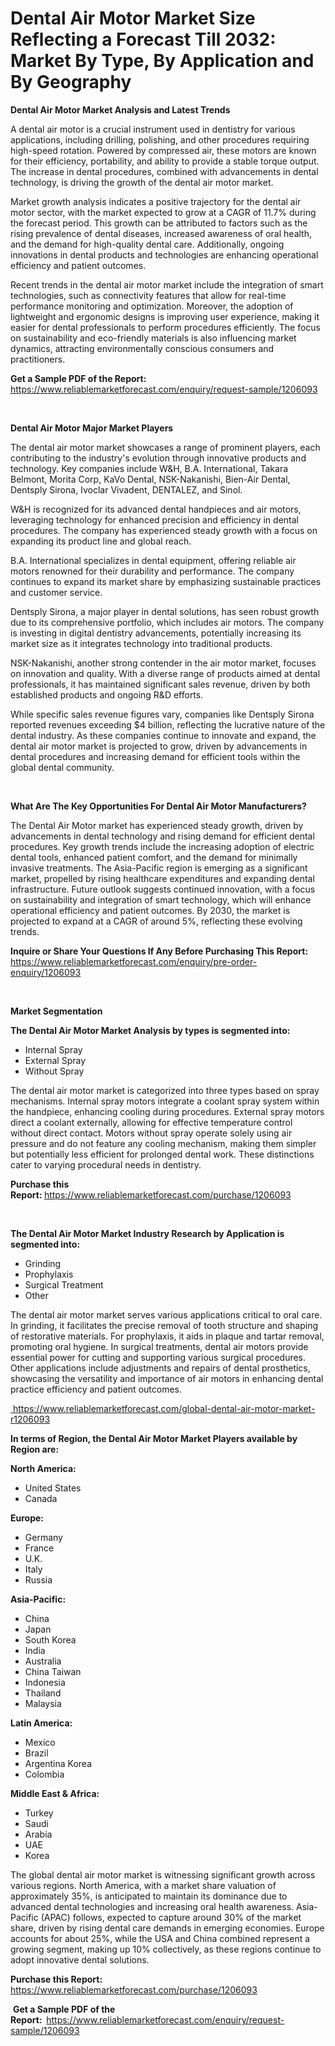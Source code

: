 <p><h1>Dental Air Motor Market Size Reflecting a Forecast Till 2032: Market By Type, By Application and By Geography</h1></p><p><strong>Dental Air Motor Market Analysis and Latest Trends</strong></p>
<p><p>A dental air motor is a crucial instrument used in dentistry for various applications, including drilling, polishing, and other procedures requiring high-speed rotation. Powered by compressed air, these motors are known for their efficiency, portability, and ability to provide a stable torque output. The increase in dental procedures, combined with advancements in dental technology, is driving the growth of the dental air motor market.</p><p>Market growth analysis indicates a positive trajectory for the dental air motor sector, with the market expected to grow at a CAGR of 11.7% during the forecast period. This growth can be attributed to factors such as the rising prevalence of dental diseases, increased awareness of oral health, and the demand for high-quality dental care. Additionally, ongoing innovations in dental products and technologies are enhancing operational efficiency and patient outcomes.</p><p>Recent trends in the dental air motor market include the integration of smart technologies, such as connectivity features that allow for real-time performance monitoring and optimization. Moreover, the adoption of lightweight and ergonomic designs is improving user experience, making it easier for dental professionals to perform procedures efficiently. The focus on sustainability and eco-friendly materials is also influencing market dynamics, attracting environmentally conscious consumers and practitioners.</p></p>
<p><strong>Get a Sample PDF of the Report:&nbsp;</strong> <a href="https://www.reliablemarketforecast.com/enquiry/request-sample/1206093?utm_campaign=1875&utm_medium=2&utm_source=Github&utm_content=ia&utm_term=13042025&utm_id=dental-air-motor">https://www.reliablemarketforecast.com/enquiry/request-sample/1206093</a></p>
<p>&nbsp;</p>
<p><strong>Dental Air Motor Major Market Players</strong></p>
<p><p>The dental air motor market showcases a range of prominent players, each contributing to the industry's evolution through innovative products and technology. Key companies include W&H, B.A. International, Takara Belmont, Morita Corp, KaVo Dental, NSK-Nakanishi, Bien-Air Dental, Dentsply Sirona, Ivoclar Vivadent, DENTALEZ, and Sinol.</p><p>W&H is recognized for its advanced dental handpieces and air motors, leveraging technology for enhanced precision and efficiency in dental procedures. The company has experienced steady growth with a focus on expanding its product line and global reach.</p><p>B.A. International specializes in dental equipment, offering reliable air motors renowned for their durability and performance. The company continues to expand its market share by emphasizing sustainable practices and customer service.</p><p>Dentsply Sirona, a major player in dental solutions, has seen robust growth due to its comprehensive portfolio, which includes air motors. The company is investing in digital dentistry advancements, potentially increasing its market size as it integrates technology into traditional products.</p><p>NSK-Nakanishi, another strong contender in the air motor market, focuses on innovation and quality. With a diverse range of products aimed at dental professionals, it has maintained significant sales revenue, driven by both established products and ongoing R&D efforts.</p><p>While specific sales revenue figures vary, companies like Dentsply Sirona reported revenues exceeding $4 billion, reflecting the lucrative nature of the dental industry. As these companies continue to innovate and expand, the dental air motor market is projected to grow, driven by advancements in dental procedures and increasing demand for efficient tools within the global dental community.</p></p>
<p>&nbsp;</p>
<p><strong>What Are The Key Opportunities For Dental Air Motor Manufacturers?</strong></p>
<p><p>The Dental Air Motor market has experienced steady growth, driven by advancements in dental technology and rising demand for efficient dental procedures. Key growth trends include the increasing adoption of electric dental tools, enhanced patient comfort, and the demand for minimally invasive treatments. The Asia-Pacific region is emerging as a significant market, propelled by rising healthcare expenditures and expanding dental infrastructure. Future outlook suggests continued innovation, with a focus on sustainability and integration of smart technology, which will enhance operational efficiency and patient outcomes. By 2030, the market is projected to expand at a CAGR of around 5%, reflecting these evolving trends.</p></p>
<p><strong>Inquire or Share Your Questions If Any Before Purchasing This Report:</strong> <a href="https://www.reliablemarketforecast.com/enquiry/pre-order-enquiry/1206093?utm_campaign=1875&utm_medium=2&utm_source=Github&utm_content=ia&utm_term=13042025&utm_id=dental-air-motor">https://www.reliablemarketforecast.com/enquiry/pre-order-enquiry/1206093</a></p>
<p>&nbsp;</p>
<p><strong>Market Segmentation</strong></p>
<p><strong>The Dental Air Motor Market Analysis by types is segmented into:</strong></p>
<p><ul><li>Internal Spray</li><li>External Spray</li><li>Without Spray</li></ul></p>
<p><p>The dental air motor market is categorized into three types based on spray mechanisms. Internal spray motors integrate a coolant spray system within the handpiece, enhancing cooling during procedures. External spray motors direct a coolant externally, allowing for effective temperature control without direct contact. Motors without spray operate solely using air pressure and do not feature any cooling mechanism, making them simpler but potentially less efficient for prolonged dental work. These distinctions cater to varying procedural needs in dentistry.</p></p>
<p><strong>Purchase this Report:&nbsp;</strong><a href="https://www.reliablemarketforecast.com/purchase/1206093?utm_campaign=1875&utm_medium=2&utm_source=Github&utm_content=ia&utm_term=13042025&utm_id=dental-air-motor">https://www.reliablemarketforecast.com/purchase/1206093</a></p>
<p>&nbsp;</p>
<p><strong>The Dental Air Motor Market Industry Research by Application is segmented into:</strong></p>
<p><ul><li>Grinding</li><li>Prophylaxis</li><li>Surgical Treatment</li><li>Other</li></ul></p>
<p><p>The dental air motor market serves various applications critical to oral care. In grinding, it facilitates the precise removal of tooth structure and shaping of restorative materials. For prophylaxis, it aids in plaque and tartar removal, promoting oral hygiene. In surgical treatments, dental air motors provide essential power for cutting and supporting various surgical procedures. Other applications include adjustments and repairs of dental prosthetics, showcasing the versatility and importance of air motors in enhancing dental practice efficiency and patient outcomes.</p></p>
<p><a href="https://www.reliablemarketforecast.com/global-dental-air-motor-market-r1206093?utm_campaign=1875&utm_medium=2&utm_source=Github&utm_content=ia&utm_term=13042025&utm_id=dental-air-motor">&nbsp;https://www.reliablemarketforecast.com/global-dental-air-motor-market-r1206093</a></p>
<p><strong>In terms of Region, the Dental Air Motor Market Players available by Region are:</strong></p>
<p>
    <p> <strong> North America: </strong>
        <ul>
            <li>United States</li>
            <li>Canada</li>
        </ul>
        </p> 
    <p> <strong> Europe: </strong>
        <ul>
            <li>Germany</li>
            <li>France</li>
            <li>U.K.</li>
            <li>Italy</li>
            <li>Russia</li>
        </ul>
        </p> 
    <p> <strong> Asia-Pacific: </strong>
        <ul>
            <li>China</li>
            <li>Japan</li>
            <li>South Korea</li>
            <li>India</li>
            <li>Australia</li>
            <li>China Taiwan</li>
            <li>Indonesia</li>
            <li>Thailand</li>
            <li>Malaysia</li>
        </ul>
        </p> 
    <p> <strong> Latin America: </strong>
        <ul>
            <li>Mexico</li>
            <li>Brazil</li>
            <li>Argentina Korea</li>
            <li>Colombia</li>
        </ul>
        </p> 
    <p> <strong> Middle East & Africa: </strong>
        <ul>
            <li>Turkey</li>
            <li>Saudi</li>
            <li>Arabia</li>
            <li>UAE</li>
            <li>Korea</li>
        </ul>
    </p>
    </p>
<p><p>The global dental air motor market is witnessing significant growth across various regions. North America, with a market share valuation of approximately 35%, is anticipated to maintain its dominance due to advanced dental technologies and increasing oral health awareness. Asia-Pacific (APAC) follows, expected to capture around 30% of the market share, driven by rising dental care demands in emerging economies. Europe accounts for about 25%, while the USA and China combined represent a growing segment, making up 10% collectively, as these regions continue to adopt innovative dental solutions.</p></p>
<p><strong>Purchase this Report: </strong><a href="https://www.reliablemarketforecast.com/purchase/1206093?utm_campaign=1875&utm_medium=2&utm_source=Github&utm_content=ia&utm_term=13042025&utm_id=dental-air-motor">https://www.reliablemarketforecast.com/purchase/1206093</a></p>
<p>&nbsp;<strong>Get a Sample PDF of the Report:&nbsp;&nbsp;</strong><a href="https://www.reliablemarketforecast.com/enquiry/request-sample/1206093?utm_campaign=1875&utm_medium=2&utm_source=Github&utm_content=ia&utm_term=13042025&utm_id=dental-air-motor">https://www.reliablemarketforecast.com/enquiry/request-sample/1206093</a></p>
<p><strong></strong></p>
<p><p></p><p></p><p></p></p>